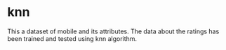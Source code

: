 # knn
This a dataset of mobile and its attributes. The data about the ratings has been trained and tested using knn algorithm.
